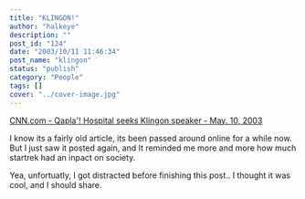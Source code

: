 ```yaml
---
title: "KLINGON!"
author: "halkeye"
description: ""
post_id: "124"
date: "2003/10/11 11:46:34"
post_name: "klingon"
status: "publish"
category: "People"
tags: []
cover: "../cover-image.jpg"
---
```


[CNN.com - Qapla'! Hospital seeks Klingon speaker - May. 10, 2003](https://www.cnn.com/2003/US/West/05/10/offbeat.klingon.interpreter/)

I know its a fairly old article, its been passed around online for a while now. But I just saw it posted again, and It reminded me more and more how much startrek had an inpact on society.

Yea, unfortuatly, I got distracted before finishing this post.. I thought it was cool, and I should share.